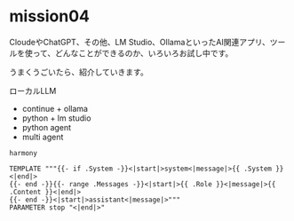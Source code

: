 # mission04

CloudeやChatGPT、その他、LM Studio、OllamaといったAI関連アプリ、ツールを使って、どんなことができるのか、いろいろお試し中です。

うまくうごいたら、紹介していきます。


ローカルLLM
- continue + ollama
- python + lm studio
- python agent
- multi agent


```
harmony

TEMPLATE """{{- if .System -}}<|start|>system<|message|>{{ .System }}<|end|>
{{- end -}}{{- range .Messages -}}<|start|>{{ .Role }}<|message|>{{ .Content }}<|end|>
{{- end -}}<|start|>assistant<|message|>"""
PARAMETER stop "<|end|>"
```